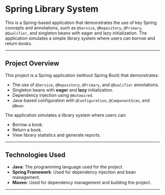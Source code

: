 # Spring Library System

This is a Spring-based application that demonstrates the use of key Spring concepts and annotations, such as `@Service`, `@Repository`, `@Primary`, `@Qualifier`, and singleton beans with eager and lazy initialization. The application simulates a simple library system where users can borrow and return books.

---

## Project Overview
This project is a Spring application (without Spring Boot) that demonstrates:
- The use of `@Service`, `@Repository`, `@Primary`, and `@Qualifier` annotations.
- Singleton beans with **eager** and **lazy** initialization.
- Dependency injection using `@Autowired`.
- Java-based configuration with `@Configuration`, `@ComponentScan`, and `@Bean`.

The application simulates a library system where users can:
- Borrow a book.
- Return a book.
- View library statistics and generate reports.

---

## Technologies Used
- **Java**: The programming language used for the project.
- **Spring Framework**: Used for dependency injection and bean management.
- **Maven**: Used for dependency management and building the project.

---

